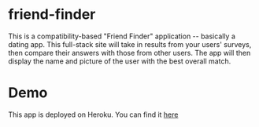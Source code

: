 # friend-finder
This is a compatibility-based "Friend Finder" application -- basically a dating app. This full-stack site will take in results from your users' surveys, then compare their answers with those from other users. The app will then display the name and picture of the user with the best overall match. 

# Demo
This app is deployed on Heroku. You can find it [here](https://enigmatic-tor-64011.herokuapp.com/)
